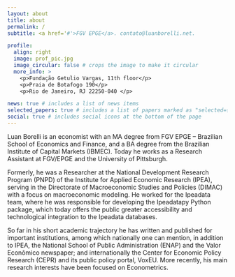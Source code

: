 ```yaml
---
layout: about
title: about
permalink: /
subtitle: <a href='#'>FGV EPGE</a>. contato@luanborelli.net.

profile:
  align: right
  image: prof_pic.jpg
  image_circular: false # crops the image to make it circular
  more_info: >
    <p>Fundação Getulio Vargas, 11th floor</p>
    <p>Praia de Botafogo 190</p>
    <p>Rio de Janeiro, RJ 22250-040 </p>

news: true # includes a list of news items
selected_papers: true # includes a list of papers marked as "selected={true}"
social: true # includes social icons at the bottom of the page
---
```


Luan Borelli is an economist with an MA degree from FGV EPGE – Brazilian School of Economics and Finance, and a BA degree from the Brazilian Institute of Capital Markets (IBMEC). Today he works as a Research Assistant at FGV/EPGE and the University of Pittsburgh. 

Formerly, he was a Researcher at the National Development Research Program (PNPD) of the Institute for Applied Economic Research (IPEA), serving in the Directorate of Macroeconomic Studies and Policies (DIMAC) with a focus on macroeconomic modeling. He worked for the Ipeadata team, where he was responsible for developing the Ipeadatapy Python package, which today offers the public greater accessibility and technological integration to the Ipeadata databases. 

So far in his short academic trajectory he has written and published for important institutions, among which nationally one can mention, in addition to IPEA, the National School of Public Administration (ENAP) and the Valor Econômico newspaper; and internationally the Center for Economic Policy Research (CEPR) and its public policy portal, VoxEU. More recently, his main research interests have been focused on Econometrics.
